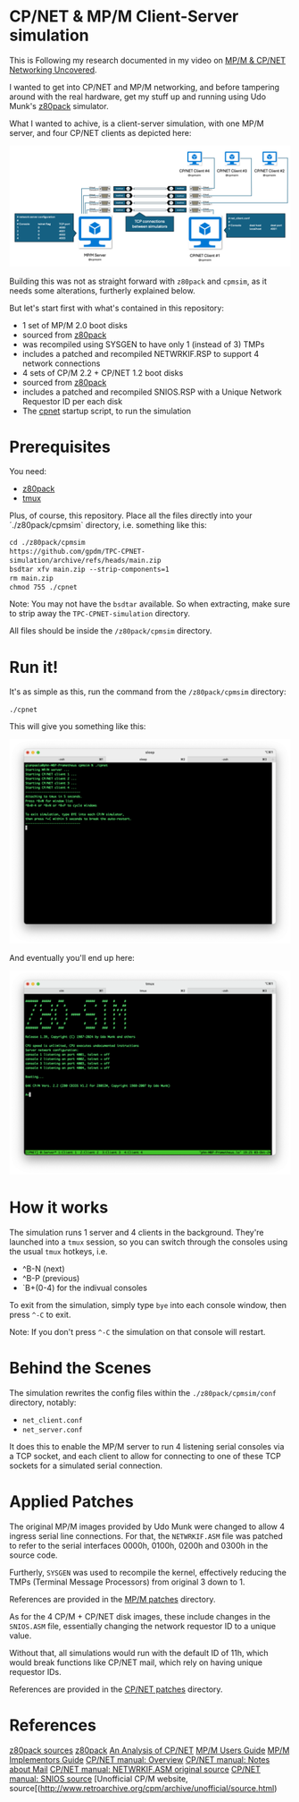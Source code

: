 # CP/NET & MP/M Client-Server simulation

This is Following my research documented in my video
on [MP/M & CP/NET Networking Uncovered](https://www.youtube.com/watch?v=YI2rXPHUQ9c).

I wanted to get into CP/NET and MP/M networking,
and before tampering around with the real hardware,
get my stuff up and running using Udo Munk's [z80pack](https://github.com/udo-munk/z80pack) simulator.

What I wanted to achive, is a client-server simulation,
with one MP/M server, and four CP/NET clients as depicted here:

![Simulation Setup](doc/simulation_setup.png)

Building this was not as straight forward with `z80pack` and `cpmsim`,
as it needs some alterations, furtherly explained below.

But let's start first with what's contained in this repository:

- 1 set of MP/M 2.0 boot disks
 - sourced from [z80pack](https://www.icl1900.co.uk/unix4fun/z80pack/#download)
 - was recompiled using SYSGEN to have only 1 (instead of 3) TMPs
 - includes a patched and recompiled NETWRKIF.RSP to support 4 network connections
- 4 sets of CP/M 2.2 + CP/NET 1.2 boot disks
 - sourced from [z80pack](https://www.icl1900.co.uk/unix4fun/z80pack/#download)
 - includes a patched and recompiled SNIOS.RSP with a Unique Network Requestor ID per each disk
- The [cpnet](./cpnet) startup script, to run the simulation


# Prerequisites

You need:

- [z80pack](https://github.com/udo-munk/z80pack)
- [tmux](https://github.com/tmux/tmux)

Plus, of course, this repository.
Place all the files directly into your ´./z80pack/cpmsim` directory, i.e. something like this:

```
cd ./z80pack/cpmsim
https://github.com/gpdm/TPC-CPNET-simulation/archive/refs/heads/main.zip
bsdtar xfv main.zip --strip-components=1
rm main.zip
chmod 755 ./cpnet
```

Note: You may not have the `bsdtar` available. So when extracting, make sure to strip away
the `TPC-CPNET-simulation` directory.

All files should be inside the `/z80pack/cpmsim` directory.

# Run it!

It's as simple as this, run the command from the `/z80pack/cpmsim` directory:

`./cpnet`

This will give you something like this:

![Simulation Startup](doc/simulation_startup.png)

And eventually you'll end up here:

![Simulation](doc/mpm_server_ready.png)


# How it works

The simulation runs 1 server and 4 clients in the background.
They're launched into a `tmux` session, so you can switch through the consoles
using the usual `tmux` hotkeys, i.e.

- ^B-N (next)
- ^B-P (previous)
- `B+(0-4) for the indivual consoles

To exit from the simulation, simply type `bye` into each console window,
then press `^-C` to exit.

Note: If you don't press `^-C` the simulation on that console will restart.


# Behind the Scenes

The simulation rewrites the config files within the `./z80pack/cpmsim/conf` directory,
notably:

- `net_client.conf`
- `net_server.conf`

It does this to enable the MP/M server to run 4 listening serial consoles via a TCP socket,
and each client to allow for connecting to one of these TCP sockets for a simulated
serial connection.


# Applied Patches

The original MP/M images provided by Udo Munk were changed to allow 4 ingress serial line connections.
For that, the `NETWRKIF.ASM` file was patched to refer to the serial interfaces
0000h, 0100h, 0200h and 0300h in the source code.

Furtherly, `SYSGEN` was used to recompile the kernel, effectively reducing the TMPs (Terminal Message Processors)
from original 3 down to 1.

References are provided in the [MP/M patches](patches/mpm) directory.


As for the 4 CP/M + CP/NET disk images, these include changes in the `SNIOS.ASM` file,
essentially changing the network requestor ID to a unique value.

Without that, all simulations would run with the default ID of 11h, which would break
functions like CP/NET mail, which rely on having unique requestor IDs.

References are provided in the [CP/NET patches](patches/cpnet) directory.


# References

[z80pack sources](https://github.com/udo-munk/z80pack)
[z80pack](https://www.icl1900.co.uk/unix4fun/z80pack)
[An Analysis of CP/NET](https://dl.acm.org/doi/pdf/10.1145/800219.806658)
[MP/M Users Guide](http://www.cpm.z80.de/manuals/mpm2ug.pdf)
[MP/M Implementors Guide](https://bitsavers.trailing-edge.com/pdf/digitalResearch/mpm_II/MPM_II_System_Implementors_Guide_Aug82.pdf)
[CP/NET manual: Overview](http://sebhc.durgadas.com/CPNET-docs/cpnet.html#Fig1_1)
[CP/NET manual: Notes about Mail](http://sebhc.durgadas.com/CPNET-docs/cpnet.html#Sec2_10)
[CP/NET manual: NETWRKIF.ASM original source](http://sebhc.durgadas.com/CPNET-docs/cpnet.html#ListE_2)
[CP/NET manual: SNIOS source](http://sebhc.durgadas.com/CPNET-docs/cpnet.html#SecE_4)
[Unofficial CP/M website, source[(http://www.retroarchive.org/cpm/archive/unofficial/source.html)

